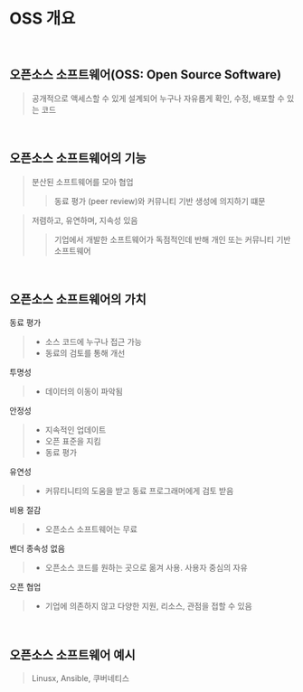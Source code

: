 # OSS 개요
<br>

오픈소스 소프트웨어(OSS: Open Source Software)    
----------------------------------------
  > 공개적으로 액세스할 수 있게 설계되어 누구나 자유롭게 확인, 수정, 배포할 수 있는 코드
<br>

오픈소스 소프트웨어의 기능
--------------------
  > 분산된 소프트웨어를 모아 협업     
  >   > 동료 평가 (peer review)와 커뮤니티 기반 생성에 의지하기 떄문     

  > 저렴하고, 유연하며, 지속성 있음     
  >   > 기업에서 개발한 소프트웨어가 독점적인데 반해 개인 또는 커뮤니티 기반 소프트웨어     
<br>

 오픈소스 소프트웨어의 가치
 --------------------

  동료 평가    
  > - 소스 코드에 누구나 접근 가능    
  > - 동료의 검토를 통해 개선    
  
  투명성
  > - 데이터의 이동이 파악됨
  
  안정성
  > - 지속적인 업데이트
  > - 오픈 표준을 지킴
  > - 동료 평가
  
  유연성
  > - 커뮤티니티의 도움을 받고 동료 프로그래머에게 검토 받음
  
  비용 절감
  > - 오픈소스 소프트웨어는 무료
  
  벤더 종속성 없음
  > - 오픈소스 코드를 원하는 곳으로 옮겨 사용. 사용자 중심의 자유
  
  오픈 협업
  > - 기업에 의존하지 않고 다양한 지원, 리소스, 관점을 접할 수 있음
<br>

오픈소스 소프트웨어 예시
------------------
> Linusx, Ansible, 쿠버네티스
